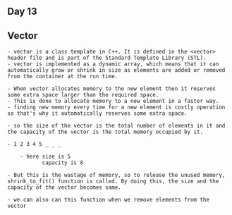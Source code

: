 ## Day 13

## Vector

    - vector is a class template in C++. It is defined in the <vector> header file and is part of the Standard Template Library (STL).
    - vector is implemented as a dynamic array, which means that it can automatically grow or shrink in size as elements are added or removed from the container at the run time.
    
    - When vector allocates memory to the new element then it reserves some extra space larger than the required space.
    - This is done to allocate memory to a new element in a faster way.
    - finding new memory every time for a new element is costly operation so that's why it automatically reserves some extra space.

    - so the size of the vector is the total number of elements in it and the capacity of the vector is the total memory occupied by it.

    - 1 2 3 4 5 _ _ _ 

        - here size is 5
               capacity is 8

    - But this is the wastage of memory, so to release the unused memory, shrink_to_fit() function is called. By doing this, the size and the capacity of the vector becomes same.

    - we can also can this function when we remove elements from the vector

